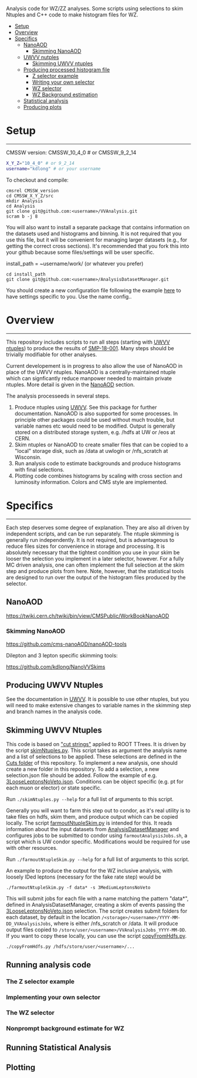 Analysis code for WZ/ZZ analyses. Some scripts using selections to skim Ntuples and C++ code to make histogram files for WZ.

+ [Setup](#setup)
+ [Overview](#overview)
+ [Specifics](#overview)
    + [NanoAOD](#nanoaod)
        + [Skimming NanoAOD](#skimming-nanoaod)
     + [UWVV nutples](#producing-uwvv-ntuples)
        + [Skimming UWVV ntuples](#skimming-uwvv-ntuples)
    + [Producing processed histogram file](#running-analysis-code)
        + [Z selector example](#the-z-selector-example)
        + [Writing your own selector](#implementing-your-own-selector)
        + [WZ selector](#the-wz-selector)
        + [WZ Background estimation](#nonprompt-background-estimate-for-wz)
    + [Statistical analysis](#running-statistical-analysis)
    + [Producing plots](#plotting)
    

# Setup
-----------
CMSSW version: CMSSW_10_4_0 # or CMSSW_9_2_14
```bash
X_Y_Z="10_4_0" # or 9_2_14
username="kdlong" # or your username
```

To checkout and compile:

```console
cmsrel CMSSW_version
cd CMSSW_X_Y_Z/src
mkdir Analysis
cd Analysis
git clone git@github.com:<username>/VVAnalysis.git
scram b -j 8
```

You will also want to install a separate package that contains information on the datasets used and histograms and binning. It is not required that you use this file, but it will be convenient for managing larger datasets (e.g., for getting the correct cross sections). It's recommended that you fork this into your github because some files/settings will be user specific.

install_path = ~username/work/ (or whatever you prefer)

```console
cd install_path
git clone git@github.com:<username>/AnalysisDatasetManager.git
```

You should create a new configuration file following the example [here](../master/Templates/config.kdlong) to have settings specific to you. Use the name config.<username>.

# Overview
-----------
This repository includes scripts to run all steps (starting with [UWVV ntuples](https://github.com/uwcms/UWVV])) to produce the results of [SMP-18-001](http://cms.cern.ch/iCMS/analysisadmin/cadilines?line=SMP-18-001). Many steps should be trivially modifiable for other analyses.

Current developement is in progress to also allow the use of NanoAOD in place of the UWVV ntuples. NanoAOD is a centrally-maintained ntuple which can signficantly reduce manpower needed to maintain private ntuples. More detail is given in the [NanoAOD](#nanoaod) section.

The analysis processeeds in several steps.

1. Produce ntuples using [UWVV](https://github.com/uwcms/UWVV]). See this package for further documentation. NanoAOD is also supported for some processes. In principle other packages could be used without much trouble, but variable names etc would need to be modified. Output is generally stored on a distributed storage system, e.g. /hdfs at UW or /eos at CERN.
2. Skim ntuples or NanoAOD to create smaller files that can be copied to a "local" storage disk, such as /data at uwlogin or /nfs_scratch at Wisconsin. 
3. Run analysis code to estimate backgrounds and produce histograms with final selections.
4. Plotting code combines histograms by scaling with cross section and luminosity information. Colors and CMS style are implemented.

# Specifics
-----------
Each step deserves some degree of explanation. They are also all driven by independent scripts, and can be run separately. The ntuple skimming is generally run independently. It is not required, but is advantageous to reduce files sizes for convenience in storage and processing. It is absolutely necessary that the tightest condition you use in your skim be looser the selection you implement in a later selector, however. For a fully MC driven analysis, one can often implement the full selection at the skim step and produce plots from here. Note, however, that the statistical tools are designed to run over the output of the histogram files produced by the selector.

## NanoAOD

https://twiki.cern.ch/twiki/bin/view/CMSPublic/WorkBookNanoAOD

### Skimming NanoAOD

https://github.com/cms-nanoAOD/nanoAOD-tools

Dilepton and 3 lepton specific skimming tools:

https://github.com/kdlong/NanoVVSkims

## Producing UWVV Ntuples

See the documentation in [UWVV](https://github.com/uwcms/UWVV]). It is possible to use other ntuples, but you will need to make extensive changes to variable names in the skimming step and branch names in the analysis code.

## Skimming UWVV Ntuples

This code is based on ["cut strings"](https://root.cern.ch/doc/v608/classTCut.html) applied to ROOT TTrees. It is driven by the script [skimNtuples.py](skimNtuples.py). This script takes as argument the analysis name and a list of selections to be applied. These selections are defined in the [Cuts folder](Cuts) of this repository. To implement a new analysis, one should create a new folder in this repository. To add a selection, a new selection.json file should be added. Follow the example of e.g. [3LooseLeptonsNoVeto.json](Cuts/WZxsec2016/3LooseLeptonsNoVeto.json). Conditions can be object specific (e.g. pt for each muon or elector) or state specific.

Run ```./skimNtuples.py --help``` for a full list of arguments to this script.

Generally you will want to farm this step out to condor, as it's real utility is to take files on hdfs, skim them, and produce output which can be copied locally. The script [farmoutNtupleSkim.py](farmoutNtupleSkim.py) is intended for this. It reads information about the input datasets from [AnalysisDatasetManager](https://github.com/kdlong/AnalysisDatasetManager) and configures jobs to be submitted to condor using ```farmoutAnalysisJobs.sh```, a script which is UW condor specific. Modifications would be required for use with other resources.

Run ```./farmoutNtupleSkim.py --help``` for a full list of arguments to this script.

An example to produce the output for the WZ inclusive analysis, with loosely IDed leptons (necessary for the fake rate step) would be

```./farmoutNtupleSkim.py -f data* -s 3MediumLeptonsNoVeto```

This will submit jobs for each file with a name matching the pattern "data*", defined in AnalysisDatasetManager, creating a skim of events passing the [3LooseLeptonsNoVeto.json](Cuts/WZxsec2016/3LooseLeptonsNoVeto.json) selection. The script creates submit folders for each dataset, by default in the location ```/<storage>/<username>/YYYY-MM-DD_VVAnalysisJobs```, where <storage> is either /nfs_scratch or /data. It will produce output files copied to ```/store/user/<username>/VVAnalysisJobs_YYYY-MM-DD```. If you want to copy these locally, you can use the script [copyFromHdfs.py](https://github.com/kdlong/AnalysisDatasetManager/blob/master/copyFromHdfs.py).
  
```./copyFromHdfs.py /hdfs/store/user/<username>/...```

## Running analysis code

### The Z selector example

### Implementing your own selector

### The WZ selector

### Nonprompt background estimate for WZ

## Running Statistical Analysis 

## Plotting


